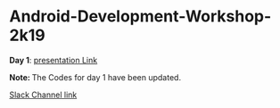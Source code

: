 # Android-Development-Workshop-2k19
<strong>Day 1</strong>: [presentation Link](https://docs.google.com/presentation/d/1Vs5RLcnmBno0WcmszUNTpYZmqyP9LNqfHrAio-k8m28/edit?usp=sharing)

<strong> Note: </Strong> The Codes for day 1 have been updated.

[Slack Channel link](https://join.slack.com/t/pconandroid/shared_invite/enQtNTE2MzIxOTg5OTg4LTY5NjNiMGUzZjk2MzAzMmI3ZDI2N2FiNGQzNWJmNjIzZjQ2ZjJiNmIyMTUyN2Q1M2I3YWM0ZjNlNjY1ZTk2NWU)
